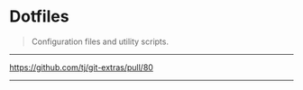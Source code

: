 # Dotfiles

> Configuration files and utility scripts.

---

https://github.com/tj/git-extras/pull/80

---
